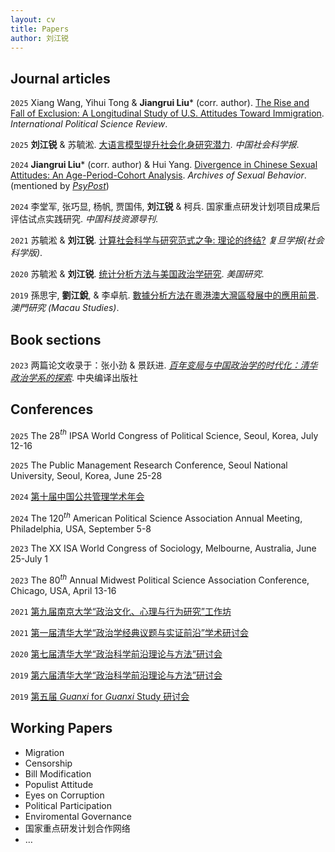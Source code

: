 ```yaml
---
layout: cv
title: Papers
author: 刘江锐
---
```

## Journal articles

`2025`
Xiang Wang, Yihui Tong & **Jiangrui Liu*** (corr. author). [The Rise and Fall of Exclusion: A Longitudinal Study of U.S. Attitudes Toward Immigration](https://journals.sagepub.com/home/IPS). _International Political Science Review_.

`2025`
**刘江锐** & 苏毓淞. [大语言模型提升社会化身研究潜力](https://www.cssn.cn/skgz/bwyc/202504/t20250425_5870796.shtml). _中国社会科学报_.

`2024`
**Jiangrui Liu*** (corr. author) & Hui Yang. [Divergence in Chinese Sexual Attitudes: An Age-Period-Cohort Analysis](https://rdcu.be/dJ3Ix). _Archives of Sexual Behavior_. (mentioned by [*PsyPost*](https://www.psypost.org/study-reveals-evolving-sexual-attitudes-in-china-influenced-by-age-urban-rural-divide-and-political-status/))

`2024`
李堂军, 张巧显, 杨帆, 贾国伟, __刘江锐__ & 柯兵. 国家重点研发计划项目成果后评估试点实践研究. _中国科技资源导刊_.

`2021`
苏毓淞 & __刘江锐__. [计算社会科学与研究范式之争: 理论的终结?](https://is.gd/Xz2rWW) _复旦学报(社会科学版)_.

`2020`
苏毓淞 & __刘江锐__. [统计分析方法与美国政治学研究](https://is.gd/bf5ort). _美国研究_.

`2019`
孫思宇, __劉江銳__, & 李卓航. [數據分析方法在粵港澳大灣區發展中的應用前景](https://is.gd/81IHTa). _澳門研究 (Macau Studies)_.
&nbsp;

## Book sections

`2023`
两篇论文收录于：张小劲 & 景跃进. _[百年变局与中国政治学的时代化：清华政治学系的探索](https://mp.weixin.qq.com/s/HOKiUL22dz56fcH-e3JMhg)_. 中央编译出版社
&nbsp;

## Conferences
`2025`
The 28$^{th}$ IPSA World Congress of Political Science, Seoul, Korea, July 12-16

`2025`
The Public Management Research Conference, Seoul National University, Seoul, Korea, June 25-28

`2024`
[第十届中国公共管理学术年会](https://mp.weixin.qq.com/s/y4DUH_ajbDTqks0z1pWcxA)

`2024`
The 120$^{th}$ American Political Science Association Annual Meeting, Philadelphia, USA, September 5-8

`2023`
The XX ISA World Congress of Sociology, Melbourne, Australia, June 25-July 1

`2023`
The 80$^{th}$ Annual Midwest Political Science Association Conference, Chicago, USA, April 13-16

`2021`
[第九届南京大学“政治文化、心理与行为研究”工作坊](https://www.dps.tsinghua.edu.cn/info/1197/2424.htm)

`2021`
[第一届清华大学“政治学经典议题与实证前沿”学术研讨会](https://www.dps.tsinghua.edu.cn/info/1197/2321.htm)

`2020`
[第七届清华大学“政治科学前沿理论与方法”研讨会](https://www.sss.tsinghua.edu.cn/info/1223/4445.htm)

`2019`
[第六届清华大学“政治科学前沿理论与方法”研讨会](https://www.dps.tsinghua.edu.cn/info/1199/2086.htm)

`2019`
[第五届 *Guanxi* for *Guanxi* Study 研讨会](http://www.csnr.tsinghua.edu.cn/info/1033/1050.htm)
&nbsp;
## Working Papers
* Migration
* Censorship
* Bill Modification 
* Populist Attitude
* Eyes on Corruption
* Political Participation 
* Enviromental Governance
* 国家重点研发计划合作网络
* …

